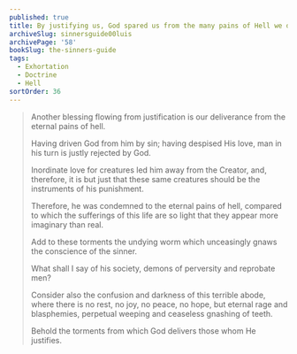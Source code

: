 ```yaml
---
published: true
title: By justifying us, God spared us from the many pains of Hell we deserved
archiveSlug: sinnersguide00luis
archivePage: '58'
bookSlug: the-sinners-guide
tags:
  - Exhortation
  - Doctrine
  - Hell
sortOrder: 36
---
```


> Another blessing flowing from justification is our deliverance from the eternal pains of hell.
>
> Having driven God from him by sin; having despised His love, man in his turn is justly rejected by God.
>
> Inordinate love for creatures led him away from the Creator, and, therefore, it is but just that these same creatures should be the instruments of his punishment.
>
> Therefore, he was condemned to the eternal pains of hell, compared to which the sufferings of this life are so light that they appear more imaginary than real.
>
> Add to these torments the undying worm which unceasingly gnaws the conscience of the sinner.
>
> What shall I say of his society, demons of perversity and reprobate men?
>
> Consider also the confusion and darkness of this terrible abode, where there is no rest, no joy, no peace, no hope, but eternal rage and blasphemies, perpetual weeping and ceaseless gnashing of teeth.
>
> Behold the torments from which God delivers those whom He justifies.
